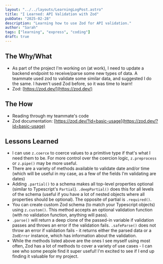 ```yaml
---
layout: "../../layouts/LearningLogPost.astro"
title: "I Learned: API Validation with Zod"
pubDate: "2025-02-28"
description: "Learning how to use Zod for API validation."
author: "Sarah"
tags: ["learning", "express", "coding"]
draft: true
---
```


## The Why/What

- As part of the project I'm working on (at work), I need to update a backend endpoint to receive/parse some new types of data. A teammate used zod to validate some similar data, and suggested I do the same. I haven't used Zod before, so it was time to learn!
- Zod: [https://zod.dev/](https://zod.dev/)

## The How

- Reading through my teammate's code
- Zod documentation: [https://zod.dev/?id=basic-usage](https://zod.dev/?id=basic-usage)

## Lessons Learned

- I can use `z.coerce` to coerce values to a primitive type if that's what I need them to be. For more control over the coercion logic, `z.preprocess` or `z.pipe()` may be more useful.
- There are a variety of methods available to validate date and/or time (which will be useful in my case, as a few of the fields I'm validating are dates)
- Adding `.partial()` to a schema makes all top-level properties optional (similar to Typescript's `Partial`). `.deepPartial()` does this for all levels of the schema (useful if you have a lot of nested objects where all properties should be optional). The opposite of partial is `.required()`.
- You can create custom Zod schema (to match your Typescript objects) using `z.custom()`. This method accepts an optional validation function (with no validation function, anything will pass).
- `.parse()` will return a deep clone of the passed-in variable if validation passes and throws an error if the validation fails. `.safeParse()` does not throw an error if validation fails - it returns either the parsed data or a `ZodError` instance, which has information about the validation.
- While the methods listed above are the ones I see myself using most often, Zod has a lot of methods to cover a variety of use cases - I can see who some people find it super useful! I'm excited to see if I end up finding it valuable for my project.
